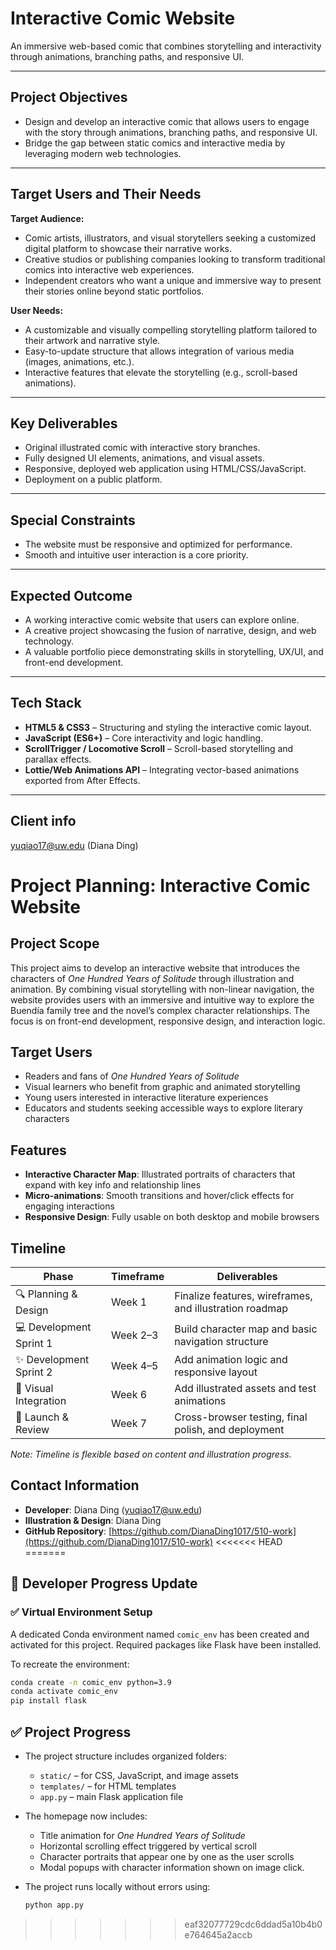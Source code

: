 # Interactive Comic Website

An immersive web-based comic that combines storytelling and interactivity through animations, branching paths, and responsive UI.

---

## Project Objectives

- Design and develop an interactive comic that allows users to engage with the story through animations, branching paths, and responsive UI.
- Bridge the gap between static comics and interactive media by leveraging modern web technologies.

---

## Target Users and Their Needs

**Target Audience:**  
- Comic artists, illustrators, and visual storytellers seeking a customized digital platform to showcase their narrative works.
- Creative studios or publishing companies looking to transform traditional comics into interactive web experiences.
- Independent creators who want a unique and immersive way to present their stories online beyond static portfolios.

**User Needs:**  
- A customizable and visually compelling storytelling platform tailored to their artwork and narrative style.
- Easy-to-update structure that allows integration of various media (images, animations, etc.).
- Interactive features that elevate the storytelling (e.g., scroll-based animations).

---

## Key Deliverables

- Original illustrated comic with interactive story branches.
- Fully designed UI elements, animations, and visual assets.
- Responsive, deployed web application using HTML/CSS/JavaScript.
- Deployment on a public platform.

---

## Special Constraints

- The website must be responsive and optimized for performance.
- Smooth and intuitive user interaction is a core priority.

---

## Expected Outcome

- A working interactive comic website that users can explore online.
- A creative project showcasing the fusion of narrative, design, and web technology.
- A valuable portfolio piece demonstrating skills in storytelling, UX/UI, and front-end development.

---

## Tech Stack
- **HTML5 & CSS3** – Structuring and styling the interactive comic layout.
- **JavaScript (ES6+)** – Core interactivity and logic handling.
- **ScrollTrigger / Locomotive Scroll** – Scroll-based storytelling and parallax effects.
- **Lottie/Web Animations API** – Integrating vector-based animations exported from After Effects.

---

## Client info
yuqiao17@uw.edu (Diana Ding)

# Project Planning: Interactive Comic Website

## Project Scope
This project aims to develop an interactive website that introduces the characters of *One Hundred Years of Solitude* through illustration and animation. By combining visual storytelling with non-linear navigation, the website provides users with an immersive and intuitive way to explore the Buendía family tree and the novel’s complex character relationships. The focus is on front-end development, responsive design, and interaction logic.

## Target Users
- Readers and fans of *One Hundred Years of Solitude*
- Visual learners who benefit from graphic and animated storytelling
- Young users interested in interactive literature experiences
- Educators and students seeking accessible ways to explore literary characters

## Features
- **Interactive Character Map**: Illustrated portraits of characters that expand with key info and relationship lines
- **Micro-animations**: Smooth transitions and hover/click effects for engaging interactions
- **Responsive Design**: Fully usable on both desktop and mobile browsers

## Timeline

| Phase                  | Timeframe      | Deliverables                                   |
|------------------------|----------------|------------------------------------------------|
| 🔍 Planning & Design   | Week 1         | Finalize features, wireframes, and illustration roadmap |
| 💻 Development Sprint 1| Week 2–3       | Build character map and basic navigation structure |
| ✨ Development Sprint 2| Week 4–5       | Add animation logic and responsive layout      |
| 🎨 Visual Integration  | Week 6         | Add illustrated assets and test animations     |
| 🚀 Launch & Review     | Week 7         | Cross-browser testing, final polish, and deployment |

*Note: Timeline is flexible based on content and illustration progress.*

## Contact Information
- **Developer**: Diana Ding ([yuqiao17@uw.edu](mailto:yuqiao17@uw.edu))
- **Illustration & Design**: Diana Ding
- **GitHub Repository**: [https://github.com/DianaDing1017/510-work](https://github.com/DianaDing1017/510-work)
<<<<<<< HEAD
=======


## 🔧 Developer Progress Update

### ✅ Virtual Environment Setup
A dedicated Conda environment named `comic_env` has been created and activated for this project. Required packages like Flask have been installed.

To recreate the environment:

```bash
conda create -n comic_env python=3.9
conda activate comic_env
pip install flask
```
## ✅ Project Progress

- The project structure includes organized folders:
  - `static/` – for CSS, JavaScript, and image assets
  - `templates/` – for HTML templates
  - `app.py` – main Flask application file

- The homepage now includes:
  - Title animation for *One Hundred Years of Solitude*
  - Horizontal scrolling effect triggered by vertical scroll
  - Character portraits that appear one by one as the user scrolls
  - Modal popups with character information shown on image click.

- The project runs locally without errors using:
  ```bash
  python app.py

>>>>>>> eaf32077729cdc6ddad5a10b4b0e764645a2accb
